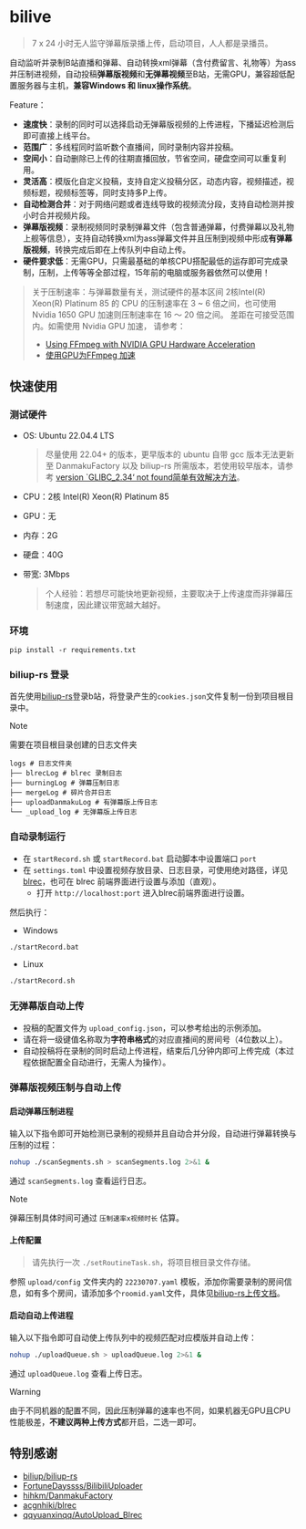# bilive

> 7 x 24 小时无人监守弹幕版录播上传，启动项目，人人都是录播员。

自动监听并录制B站直播和弹幕、自动转换xml弹幕（含付费留言、礼物等）为ass并压制进视频，自动投稿**弹幕版视频**和**无弹幕视频**至B站，无需GPU，兼容超低配置服务器与主机，**兼容Windows 和 linux操作系统**。


Feature：

- **速度快**：录制的同时可以选择启动无弹幕版视频的上传进程，下播延迟检测后即可直接上线平台。
- **范围广**：多线程同时监听数个直播间，同时录制内容并投稿。
- **空间小**：自动删除已上传的往期直播回放，节省空间，硬盘空间可以重复利用。
- **灵活高**：模版化自定义投稿，支持自定义投稿分区，动态内容，视频描述，视频标题，视频标签等，同时支持多P上传。
- **自动检测合并**：对于网络问题或者连线导致的视频流分段，支持自动检测并按小时合并视频片段。
- **弹幕版视频**：录制视频同时录制弹幕文件（包含普通弹幕，付费弹幕以及礼物上舰等信息），支持自动转换xml为ass弹幕文件并且压制到视频中形成**有弹幕版视频**，转换完成后即在上传队列中自动上传。
- **硬件要求低**：无需GPU，只需最基础的单核CPU搭配最低的运存即可完成录制，压制，上传等等全部过程，15年前的电脑或服务器依然可以使用！
> 关于压制速率：与弹幕数量有关，测试硬件的基本区间 2核Intel(R) Xeon(R) Platinum 85 的 CPU 的压制速率在 3 ~ 6 倍之间，也可使用 Nvidia 1650 GPU 加速则压制速率在 16 ～ 20 倍之间。 差距在可接受范围内。如需使用 Nvidia GPU 加速，
> 请参考：
> + [Using FFmpeg with NVIDIA GPU Hardware Acceleration](https://docs.nvidia.com/video-technologies/video-codec-sdk/12.0/ffmpeg-with-nvidia-gpu/index.html)
> + [使用GPU为FFmpeg 加速](https://yukihane.work/li-gong/ffmpeg-with-gpu)

## 快速使用
### 测试硬件
+ OS: Ubuntu 22.04.4 LTS

  >尽量使用 22.04+ 的版本，更早版本的 ubuntu 自带 gcc 版本无法更新至 DanmakuFactory 以及 biliup-rs 所需版本，若使用较早版本，请参考 [version `GLIBC_2.34‘ not found简单有效解决方法](https://blog.csdn.net/huazhang_001/article/details/128828999)。
+ CPU：2核 Intel(R) Xeon(R) Platinum 85
+ GPU：无
+ 内存：2G
+ 硬盘：40G
+ 带宽: 3Mbps
  > 个人经验：若想尽可能快地更新视频，主要取决于上传速度而非弹幕压制速度，因此建议带宽越大越好。
### 环境
```
pip install -r requirements.txt
```
### biliup-rs 登录
首先使用[biliup-rs](https://github.com/biliup/biliup-rs)登录b站，将登录产生的`cookies.json`文件复制一份到项目根目录中。

> [!NOTE]
> 需要在项目根目录创建的日志文件夹
> ```
> logs # 日志文件夹
> ├── blrecLog # blrec 录制日志
> ├── burningLog # 弹幕压制日志
> ├── mergeLog # 碎片合并日志
> ├── uploadDanmakuLog # 有弹幕版上传日志
> └── _upload_log # 无弹幕版上传日志
> ```

### 自动录制运行

- 在 `startRecord.sh` 或 `startRecord.bat` 启动脚本中设置端口 `port`
- 在 `settings.toml` 中设置视频存放目录、日志目录，可使用绝对路径，详见 [blrec](https://github.com/acgnhiki/blrec)，也可在 blrec 前端界面进行设置与添加（直观）。
  - 打开 `http://localhost:port` 进入blrec前端界面进行设置。

然后执行：
- Windows
```bash
./startRecord.bat
```
- Linux
```bash
./startRecord.sh
```

### 无弹幕版自动上传

- 投稿的配置文件为 `upload_config.json`，可以参考给出的示例添加。
- 请在将一级键值名称取为**字符串格式**的对应直播间的房间号（4位数以上）。
- 自动投稿将在录制的同时启动上传进程，结束后几分钟内即可上传完成（本过程依据配置全自动进行，无需人为操作）。


### 弹幕版视频压制与自动上传

#### 启动弹幕压制进程

输入以下指令即可开始检测已录制的视频并且自动合并分段，自动进行弹幕转换与压制的过程：


```bash
nohup ./scanSegments.sh > scanSegments.log 2>&1 & 
```
通过 `scanSegments.log` 查看运行日志。

> [!NOTE]
> 弹幕压制具体时间可通过 `压制速率x视频时长` 估算。

#### 上传配置

> 请先执行一次 `./setRoutineTask.sh`，将项目根目录文件存储。

参照 `upload/config` 文件夹内的 `22230707.yaml` 模板，添加你需要录制的房间信息，如有多个房间，请添加多个`roomid.yaml`文件，具体见[biliup-rs上传文档](https://biliup.github.io/biliup-rs/Guide.html#useage)。

#### 启动自动上传进程

输入以下指令即可自动使上传队列中的视频匹配对应模版并自动上传：

```bash
nohup ./uploadQueue.sh > uploadQueue.log 2>&1 &
```
通过 `uploadQueue.log` 查看上传日志。


> [!WARNING]
> 由于不同机器的配置不同，因此压制弹幕的速率也不同，如果机器无GPU且CPU性能极差，**不建议两种上传方式**都开启，二选一即可。


## 特别感谢

- [biliup/biliup-rs](https://github.com/biliup/biliup-rs)
- [FortuneDayssss/BilibiliUploader](https://github.com/FortuneDayssss/BilibiliUploader)
- [hihkm/DanmakuFactory](https://github.com/hihkm/DanmakuFactory)
- [acgnhiki/blrec](https://github.com/acgnhiki/blrec)
- [qqyuanxinqq/AutoUpload_Blrec](https://github.com/qqyuanxinqq/AutoUpload_Blrec)